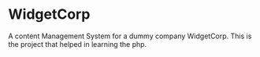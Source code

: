 # WidgetCorp
A content Management System for a dummy company WidgetCorp.
This is the project that helped in learning the php.
